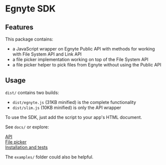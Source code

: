 Egnyte SDK
=============

## Features

This package contains:

 - a JavaScript wrapper on Egnyte Public API with methods for working with File System API and Link API 
 - a file picker implementation working on top of the File System API
 - a file picker helper to pick files from Egnyte without using the Public API
 

## Usage

`dist/` contains two builds:
 - `dist/egnyte.js` (31KB minified) is the complete functionality
 - `dist/slim.js` (10KB minified) is only the API wrapper

To use the SDK, just add the script to your app's HTML document.

See `docs/` or explore:

[API](src/docs/api.md)  
[File picker](src/docs/filepicker.md)  
[Installation and tests](src/docs/installation.md)  

The `examples/` folder could also be helpful.

   